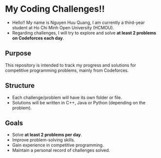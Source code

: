 # My Coding Challenges!!

- Hello!! My name is Nguyen Huu Quang, I am currently a third-year student at Ho Chi Minh Open University (HCMOU).
- Regarding challenges, I will try to explore and solve **at least 2 problems on Codeforces each day**.

## Purpose

This repository is intended to track my progress and solutions for competitive programming problems, mainly from Codeforces.

## Structure

- Each challenge/problem will have its own folder or file.
- Solutions will be written in C++, Java or Python (depending on the problem).

## Goals

- Solve **at least 2 problems per day**.
- Improve problem-solving skills.
- Gain experience in competitive programming.
- Maintain a personal record of challenges solved.

